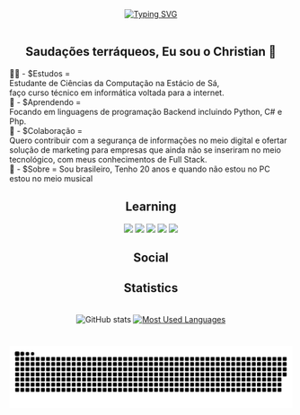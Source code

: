 <div align="center">
        <a href="https://git.io/typing-svg">
          <img src="https://readme-typing-svg.demolab.com?font=Fira+Code&weight=500&size=22&pause=1000&color=2ADAF8&center=true&vCenter=true&random=false&width=524&lines=BEM-VINDOS+AO+MEU+PERFIL!" alt="Typing SVG">
        </a>
      </div>
<br>

<h2 align= "center">Saudações terráqueos, Eu sou o Christian 👋</h2>

👨‍🎓 - $Estudos = <br>
Estudante de Ciências da Computação na Estácio de Sá, <br>
faço curso técnico em informática voltada para a internet. <br>
📘 - $Aprendendo = <br>
Focando em linguagens de programação Backend incluindo Python, C# e Php. <br>
👯 - $Colaboração = <br>
Quero contribuir com a segurança de informações no meio digital e ofertar solução de marketing para empresas que ainda não se inseriram no meio tecnológico, com meus conhecimentos de Full Stack. <br>
🧔 - $Sobre = Sou brasileiro, Tenho 20 anos e quando não estou no PC estou no meio musical <br>

<h2 align= "center">Learning</h2>
            <div align="center">
            	<img src="https://cdn.jsdelivr.net/gh/devicons/devicon@latest/icons/git/git-original.svg" width="40px" heigth="40px"/>
	     	<img src="https://cdn.jsdelivr.net/gh/devicons/devicon@latest/icons/python/python-plain.svg" width="40px" heigth="40px"/>
       		<img src="https://cdn.jsdelivr.net/gh/devicons/devicon@latest/icons/php/php-original.svg" width="40px" heigth="40px"/>
	 	<img src="https://cdn.jsdelivr.net/gh/devicons/devicon@latest/icons/mysql/mysql-original.svg" width="40px" heigth="40px"/>
   		<img src="https://cdn.jsdelivr.net/gh/devicons/devicon@latest/icons/javascript/javascript-original.svg" width="40px" heigth="40px"/>
	    </div>
          
	   
<h2 align= "center">Social</h2>

<div align="center">
	
</div>

<div style="text-align: center;" align="center">
  <h2>Statistics</h2>
  <br>

 <img src="https://github-readme-stats-git-masterrstaa-rickstaa.vercel.app/api?username=jotachristian&hide_title=true&show_icons=true&include_all_commits=false&count_private=true&line_height=25&hide=issues&bg_color=000&title_color=2ADAF8&text_color=FFF&border_radius=3&border_color=2ADAF8&icon_color=2ADAF8&theme=jolly" alt="GitHub stats">
 
<a href="https://github.com/jotachristian">
<img src="https://github-readme-stats-git-masterrstaa-rickstaa.vercel.app/api/top-langs/?username=jotachristian&line_height=10&card_width=290&layout=compact&hide_title=false&count_private=true&langs_count=4&show_icons=true&title_color=2ADAF8&hide=html,css&bg_color=000&text_color=8B8B8B&border_radius=3&border_color=2ADAF8&count_private=true" alt="Most Used Languages">
</div>

#

<picture align="center">
  <source media="(prefers-color-scheme: dark)" srcset="https://raw.githubusercontent.com/jotachristian/jotachristian/output/github-contribution-grid-snake-dark.svg">
  <source media="(prefers-color-scheme: light)" srcset="https://raw.githubusercontent.com/jotachristian/jotachristian/output/github-contribution-grid-snake-dark.svg">
  <img align="center" alt="github contribution grid snake animation" src="https://raw.githubusercontent.com/jotachristian/jotachristian/output/github-contribution-grid-snake.svg">
</picture>
